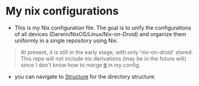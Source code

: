 # My nix configurations

- This is my Nix configuration file. The goal is to unify the configurations of all devices (Darwin/NixOS/Linux/Nix-on-Droid) and organize them uniformly in a single repository using Nix.

> At present, it is still in the early stage, with only 'nix-on-droid' stored.
> This repo will not include nix derivations (may be in the future will) since I don't know how to merge [it](https://github.com/Program-Learning/nur-packages) in my config.

- you can navigate to [Structure](./docs/struct.txt) for the directory structure.
